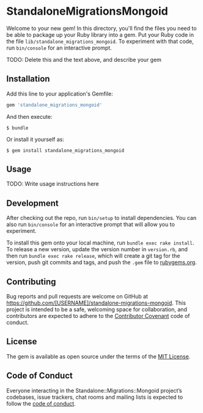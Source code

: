 # StandaloneMigrationsMongoid

Welcome to your new gem! In this directory, you'll find the files you need to be able to package up your Ruby library into a gem. Put your Ruby code in the file `lib/standalone_migrations_mongoid`. To experiment with that code, run `bin/console` for an interactive prompt.

TODO: Delete this and the text above, and describe your gem

## Installation

Add this line to your application's Gemfile:

```ruby
gem 'standalone_migrations_mongoid'
```

And then execute:

    $ bundle

Or install it yourself as:

    $ gem install standalone_migrations_mongoid

## Usage

TODO: Write usage instructions here

## Development

After checking out the repo, run `bin/setup` to install dependencies. You can also run `bin/console` for an interactive prompt that will allow you to experiment.

To install this gem onto your local machine, run `bundle exec rake install`. To release a new version, update the version number in `version.rb`, and then run `bundle exec rake release`, which will create a git tag for the version, push git commits and tags, and push the `.gem` file to [rubygems.org](https://rubygems.org).

## Contributing

Bug reports and pull requests are welcome on GitHub at https://github.com/[USERNAME]/standalone-migrations-mongoid. This project is intended to be a safe, welcoming space for collaboration, and contributors are expected to adhere to the [Contributor Covenant](http://contributor-covenant.org) code of conduct.

## License

The gem is available as open source under the terms of the [MIT License](http://opensource.org/licenses/MIT).

## Code of Conduct

Everyone interacting in the Standalone::Migrations::Mongoid project’s codebases, issue trackers, chat rooms and mailing lists is expected to follow the [code of conduct](https://github.com/[USERNAME]/standalone-migrations-mongoid/blob/master/CODE_OF_CONDUCT.md).
